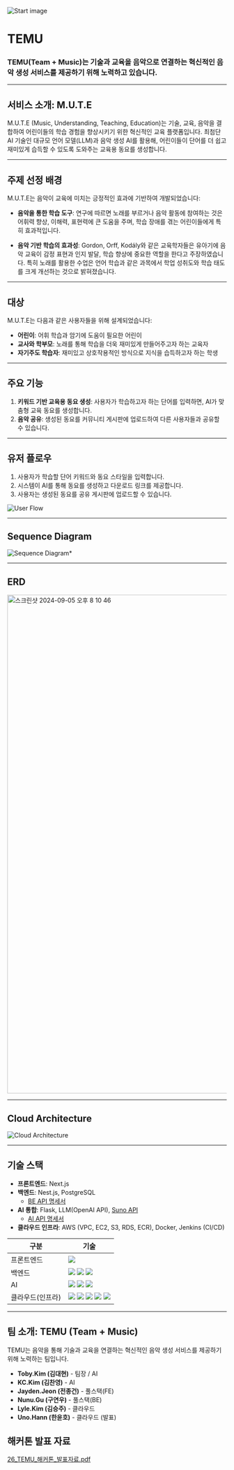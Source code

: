 ![Start image](https://www.notion.so/image/https%3A%2F%2Fprod-files-secure.s3.us-west-2.amazonaws.com%2F8b6f698e-8a67-4ad1-94b0-53ee956264c9%2F389cc308-b397-416f-ad8d-9f08498b9de1%2F364748453-c1f81d69-6928-4e23-934c-d99dc888f6b1.png?table=block&id=b989659d-3e84-4e2f-9ee5-082048ebb684&spaceId=8b6f698e-8a67-4ad1-94b0-53ee956264c9&width=1800&userId=51dd97ed-4b7f-4f0a-bc29-4e7109794d96&cache=v2)

# TEMU

### **TEMU**(Team + Music)는 기술과 교육을 음악으로 연결하는 혁신적인 음악 생성 서비스를 제공하기 위해 노력하고 있습니다.

---

## **서비스 소개: M.U.T.E**

M.U.T.E (Music, Understanding, Teaching, Education)는 기술, 교육, 음악을 결합하여 어린이들의 학습 경험을 향상시키기 위한 혁신적인 교육 플랫폼입니다. 최첨단 AI 기술인 대규모 언어 모델(LLM)과 음악 생성 AI를 활용해, 어린이들이 단어를 더 쉽고 재미있게 습득할 수 있도록 도와주는 교육용 동요를 생성합니다.

---

## **주제 선정 배경**

M.U.T.E는 음악이 교육에 미치는 긍정적인 효과에 기반하여 개발되었습니다:

- **음악을 통한 학습 도구**: 연구에 따르면 노래를 부르거나 음악 활동에 참여하는 것은 어휘력 향상, 이해력, 표현력에 큰 도움을 주며, 학습 장애를 겪는 어린이들에게 특히 효과적입니다.
  
- **음악 기반 학습의 효과성**: Gordon, Orff, Kodály와 같은 교육학자들은 유아기에 음악 교육이 감정 표현과 인지 발달, 학습 향상에 중요한 역할을 한다고 주장하였습니다. 특히 노래를 활용한 수업은 언어 학습과 같은 과목에서 학업 성취도와 학습 태도를 크게 개선하는 것으로 밝혀졌습니다.

---

## **대상**

M.U.T.E는 다음과 같은 사용자들을 위해 설계되었습니다:

- **어린이**: 어휘 학습과 암기에 도움이 필요한 어린이
- **교사와 학부모**: 노래를 통해 학습을 더욱 재미있게 만들어주고자 하는 교육자
- **자기주도 학습자**: 재미있고 상호작용적인 방식으로 지식을 습득하고자 하는 학생

---

## **주요 기능**

1. **키워드 기반 교육용 동요 생성**: 사용자가 학습하고자 하는 단어를 입력하면, AI가 맞춤형 교육 동요를 생성합니다.
2. **음악 공유**: 생성된 동요를 커뮤니티 게시판에 업로드하여 다른 사용자들과 공유할 수 있습니다.

---

## **유저 플로우**

1. 사용자가 학습할 단어 키워드와 동요 스타일을 입력합니다.
2. 시스템이 AI를 통해 동요를 생성하고 다운로드 링크를 제공합니다.
3. 사용자는 생성된 동요를 공유 게시판에 업로드할 수 있습니다.

![User Flow](https://www.notion.so/image/https%3A%2F%2Fprod-files-secure.s3.us-west-2.amazonaws.com%2F8b6f698e-8a67-4ad1-94b0-53ee956264c9%2Fea8c854d-09b8-4c56-a62d-f9f1f2398930%2Fimage.png?table=block&id=cf47da19-a6f6-456e-b6a1-60d8354a58ad&spaceId=8b6f698e-8a67-4ad1-94b0-53ee956264c9&width=1800&userId=51dd97ed-4b7f-4f0a-bc29-4e7109794d96&cache=v2)

---

## **Sequence Diagram**

![Sequence Diagram*](https://www.notion.so/image/https%3A%2F%2Fprod-files-secure.s3.us-west-2.amazonaws.com%2F8b6f698e-8a67-4ad1-94b0-53ee956264c9%2F4988c6e8-5e4f-4884-b2ea-c2a8d4941930%2Fimage.png?table=block&id=b12e5f0f-a5b7-4a5b-bde7-f38bb2dc41b7&spaceId=8b6f698e-8a67-4ad1-94b0-53ee956264c9&width=1340&userId=51dd97ed-4b7f-4f0a-bc29-4e7109794d96&cache=v2)

---

## **ERD**

<img width="1142" alt="스크린샷 2024-09-05 오후 8 10 46" src="https://github.com/user-attachments/assets/f514b68a-c27a-4151-be85-0b7cdb58a9ed">


---

## **Cloud Architecture**

![Cloud Architecture](https://www.notion.so/image/https%3A%2F%2Fprod-files-secure.s3.us-west-2.amazonaws.com%2F8b6f698e-8a67-4ad1-94b0-53ee956264c9%2F91ff88c8-b547-46f6-befa-586985f3319c%2Fimage.png?table=block&id=1073ac76-91d3-4b56-aea4-36620996f3ae&spaceId=8b6f698e-8a67-4ad1-94b0-53ee956264c9&width=1800&userId=51dd97ed-4b7f-4f0a-bc29-4e7109794d96&cache=v2)

---

## **기술 스택**

- **프론트엔드**: Next.js
- **백엔드**: Nest.js, PostgreSQL
    - [BE API 명세서](http://15.165.232.148:3000/api#/songs)
- **AI 통합**: Flask, LLM(OpenAI API), [Suno API](https://github.com/gcui-art/suno-api/)
    - [AI API 명세서](https://suno.gcui.ai/docs)
- **클라우드 인프라**: AWS (VPC, EC2, S3, RDS, ECR), Docker, Jenkins (CI/CD)

| **구분**      | **기술**        |
| ------------- | --------------- |
| 프론트엔드    | <img src="https://img.shields.io/badge/NextJS-000000?style=flat-square&logo=Next.js&logoColor=white"/>         |
| 백엔드           | <img src="https://img.shields.io/badge/NestJS-E0234E?style=flat-square&logo=NestJS&logoColor=white"/> <img src="https://img.shields.io/badge/TypeORM-FE0803?style=flat-square&logo=typeorm&logoColor=white"/> <img src="https://img.shields.io/badge/PostgreSQL-4169E1?style=flat-square&logo=PostgreSQL&logoColor=white"/>         |
| AI  | <img src="https://img.shields.io/badge/flask-48b0c3?style=flat-square&logo=flask&logoColor=white"/>   <img src="https://img.shields.io/badge/openai-412991?style=flat-square&logo=openai&logoColor=white"/> <img src="https://img.shields.io/badge/suno-ff4b4b?style=flat-square&logo=suno&logoColor=white"/>   |
| 클라우드(인프라)  | <img src="https://img.shields.io/badge/AmazonEC2-FF9900?style=flat-square&logo=amazonec2&logoColor=white"/>  <img src="https://img.shields.io/badge/AmazonS3-569A31?style=flat-square&logo=AmazonS3&logoColor=white"/> <img src="https://img.shields.io/badge/AmazonRDS-527FFF?style=flat-square&logo=amazonrds&logoColor=white"/> <img src="https://img.shields.io/badge/docker-2496ED?style=flat-square&logo=docker&logoColor=white"/>  <img src="https://img.shields.io/badge/jenkins-D24939?style=flat-square&logo=jenkins&logoColor=white"/>      |

---

## **팀 소개: TEMU (Team + Music)**

TEMU는 음악을 통해 기술과 교육을 연결하는 혁신적인 음악 생성 서비스를 제공하기 위해 노력하는 팀입니다.

- **Toby.Kim (김대현)** - 팀장 / AI
- **KC.Kim (김찬영)** - AI
- **Jayden.Jeon (전종건)** - 풀스택(FE)
- **Nunu.Gu (구연우)** - 풀스택(BE)
- **Lyle.Kim (김승주)** - 클라우드
- **Uno.Hann (한윤호)** - 클라우드 (발표)

## 해커톤 발표 자료
[26_TEMU_해커톤_발표자료.pdf](https://github.com/user-attachments/files/16915264/26_TEMU_._.pdf)


